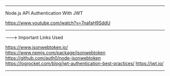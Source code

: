 ----------------------------------------------------------------------------------------------

Node.js API Authentication With JWT

https://www.youtube.com/watch?v=7nafaH9SddU

----------------------------------------------------------------------------------------------

---> Important Links Used

https://www.jsonwebtoken.io/
https://www.npmjs.com/package/jsonwebtoken
https://github.com/auth0/node-jsonwebtoken
https://logrocket.com/blog/jwt-authentication-best-practices/
https://jwt.io/

----------------------------------------------------------------------------------------------
